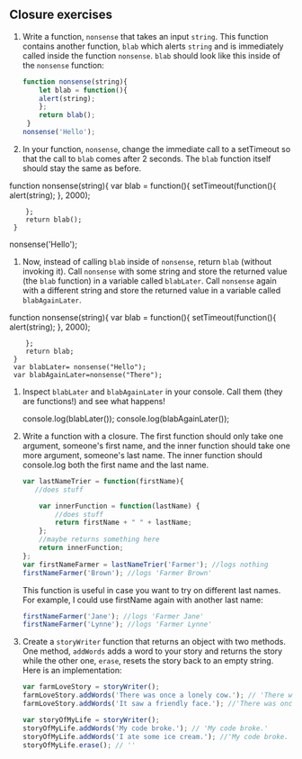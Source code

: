 ## Closure exercises

1. Write a function, `nonsense` that takes an input `string`. This function contains another function, `blab` which alerts `string` and is immediately called inside the function `nonsense`. `blab` should look like this inside of the `nonsense` function:

	```javascript
	function nonsense(string){
		let blab = function(){
		alert(string);
		};
		return blab();
	 }
	nonsense('Hello');
	 ```

1. In your function, `nonsense`, change the immediate call to a setTimeout so that the call to `blab` comes after 2 seconds. The `blab` function itself should stay the same as before.

function nonsense(string){
		var blab = function(){
		 setTimeout(function(){ alert(string); }, 2000);
		 
		};
		return blab();
	 }
nonsense('Hello');

1. Now, instead of calling `blab` inside of `nonsense`, return `blab` (without invoking it). Call `nonsense` with some string and store the returned value (the `blab` function) in a variable called `blabLater`. Call `nonsense` again with a different string and store the returned value in a variable called `blabAgainLater`.

function nonsense(string){
		var blab = function(){
		 setTimeout(function(){ alert(string); }, 2000);
		 
		};
		return blab;
	 }
	 var blabLater= nonsense("Hello");
	 var blabAgainLater=nonsense("There");

1. Inspect `blabLater` and `blabAgainLater` in your console. Call them (they are functions!) and see what happens!

	console.log(blabLater());
	console.log(blabAgainLater());

1. Write a function with a closure. The first function should only take one argument, someone's first name, and the inner function should take one more argument, someone's last name. The inner function should console.log both the first name and the last name.
	```javascript
	var lastNameTrier = function(firstName){
	   //does stuff

	    var innerFunction = function(lastName) {
			//does stuff
			return firstName + " " + lastName;
	    };
		//maybe returns something here
		return innerFunction;
	};
	var firstNameFarmer = lastNameTrier('Farmer'); //logs nothing
	firstNameFarmer('Brown'); //logs 'Farmer Brown'
	```
	This function is useful in case you want to try on different last names. For example, I could use firstName again with another last name:

	```javascript
	firstNameFarmer('Jane'); //logs 'Farmer Jane'
	firstNameFarmer('Lynne'); //logs 'Farmer Lynne'
	```


1. Create a `storyWriter` function that returns an object with two methods. One method, `addWords` adds a word to your story and returns the story while the other one, `erase`, resets the story back to an empty string. Here is an implementation:
	```javascript
	var farmLoveStory = storyWriter();
	farmLoveStory.addWords('There was once a lonely cow.'); // 'There was once a lonely cow.'
	farmLoveStory.addWords('It saw a friendly face.'); //'There was once a lonely cow. It saw a friendly face.'

	var storyOfMyLife = storyWriter();
	storyOfMyLife.addWords('My code broke.'); // 'My code broke.'
	storyOfMyLife.addWords('I ate some ice cream.'); //'My code broke. I ate some ice cream.'
	storyOfMyLife.erase(); // ''

	```